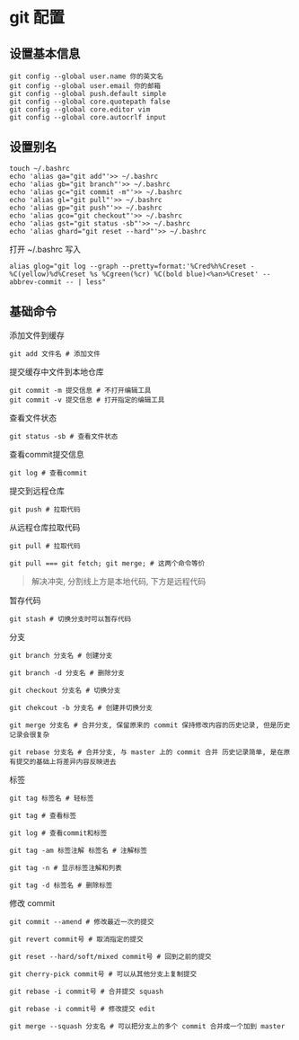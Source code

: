 # git 配置

## 设置基本信息

```shell script
git config --global user.name 你的英文名
git config --global user.email 你的邮箱
git config --global push.default simple
git config --global core.quotepath false
git config --global core.editor vim 
git config --global core.autocrlf input
```

## 设置别名 

```shell script
touch ~/.bashrc
echo 'alias ga="git add"'>> ~/.bashrc
echo 'alias gb="git branch"'>> ~/.bashrc
echo 'alias gc="git commit -m"'>> ~/.bashrc
echo 'alias gl="git pull"'>> ~/.bashrc
echo 'alias gp="git push"'>> ~/.bashrc
echo 'alias gco="git checkout"'>> ~/.bashrc
echo 'alias gst="git status -sb"'>> ~/.bashrc
echo 'alias ghard="git reset --hard"'>> ~/.bashrc
```

打开 ~/.bashrc 写入

```shell script
alias glog="git log --graph --pretty=format:'%Cred%h%Creset -%C(yellow)%d%Creset %s %Cgreen(%cr) %C(bold blue)<%an>%Creset' --abbrev-commit -- | less"
```
## 基础命令

添加文件到缓存

```shell script
git add 文件名 # 添加文件
```

提交缓存中文件到本地仓库

```shell script
git commit -m 提交信息 # 不打开编辑工具
git commit -v 提交信息 # 打开指定的编辑工具
```

查看文件状态 

```shell script
git status -sb # 查看文件状态
```

查看commit提交信息

```shell script
git log # 查看commit
```

提交到远程仓库

```shell script
git push # 拉取代码
```

从远程仓库拉取代码

```shell script
git pull # 拉取代码

git pull === git fetch; git merge; # 这两个命令等价
```

> 解决冲突, 分割线上方是本地代码, 下方是远程代码

暂存代码

```shell script
git stash # 切换分支时可以暂存代码
```

分支

```shell script
git branch 分支名 # 创建分支

git branch -d 分支名 # 删除分支

git checkout 分支名 # 切换分支

git chekcout -b 分支名 # 创建并切换分支

git merge 分支名 # 合并分支, 保留原来的 commit 保持修改内容的历史记录, 但是历史记录会很复杂

git rebase 分支名 # 合并分支, 与 master 上的 commit 合并 历史记录简单, 是在原有提交的基础上将差异内容反映进去
```

标签

```shell script
git tag 标签名 # 轻标签

git tag # 查看标签

git log # 查看commit和标签

git tag -am 标签注解 标签名 # 注解标签

git tag -n # 显示标签注解和列表

git tag -d 标签名 # 删除标签
```

修改 commit 

```shell script
git commit --amend # 修改最近一次的提交

git revert commit号 # 取消指定的提交

git reset --hard/soft/mixed commit号 # 回到之前的提交

git cherry-pick commit号 # 可以从其他分支上复制提交

git rebase -i commit号 # 合并提交 squash

git rebase -i commit号 # 修改提交 edit

git merge --squash 分支名 # 可以把分支上的多个 commit 合并成一个加到 master
```
















